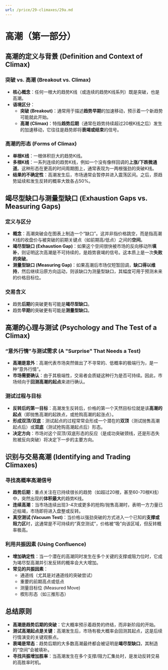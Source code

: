 ```yaml
---
url: /price/29-climaxes/29a.md
---
```

# 高潮（第一部分）

## 高潮的定义与背景 (Definition and Context of Climax)

### 突破 vs. 高潮 (Breakout vs. Climax)

* **核心概念**：任何一根大的趋势K线（或连续的趋势K线系列）既是突破，也是高潮。
* **语境区分**：
  * **突破 (Breakout)**：通常用于描述**趋势早期**的加速移动，预示着一个新趋势可能就此开始。
  * **高潮 (Climax)**：特指**趋势后期**（通常在趋势持续超过20根K线之后）发生的加速移动，它往往是趋势即将**衰竭或结束**的信号。

### 高潮的形态 (Forms of Climax)

* **单根K线**：一根体积巨大的趋势K线。
* **多根K线**：一系列连续的趋势K线，例如一个没有像样回调的**上涨/下跌微通道**。这种形态在更高的时间周期图上，通常表现为一两根强劲的突破K线。
* **结果的不确定性**：高潮发生后，市场通常会暂停并进入震荡区间。之后，原趋势延续和发生反转的概率大致各占50%。

## 竭尽型缺口与测量型缺口 (Exhaustion Gaps vs. Measuring Gaps)

### 定义与区分

* **概念**：高潮突破会在图表上制造一个“缺口”。这并非指价格跳空，而是指高潮K线的收盘价与被突破的前期关键点（如前期高/低点）之间的**空间**。
* **竭尽型缺口 (Exhaustion Gap)**：如果这个空间很快被市场的反向移动所**填补**，则证明这次高潮是不可持续的，是趋势衰竭的信号。这本质上是一次**失败的突破**。
* **测量型缺口 (Measuring Gap)**：如果高潮后市场仅短暂回调，**缺口得以维持**，然后继续沿原方向运动，则该缺口为测量型缺口，其幅度可用于预测未来的价格目标位。

### 交易含义

* 趋势**后期**的突破更有可能是**竭尽型缺口**。
* 趋势**早期**的突破更有可能是**测量型缺口**。

## 高潮的心理与测试 (Psychology and The Test of a Climax)

### “意外行情”与测试需求 (A "Surprise" That Needs a Test)

* **高潮是意外**：高潮代表市场突然做出了不寻常的、低概率的极端行为，是一种“意外行情”。
* **市场需要确认**：由于其极端性，交易者会质疑这种行为是否可持续。因此，市场倾向于**回测高潮的起点**来进行确认。

### 测试过程与目标

* **反转后的第一目标**：高潮发生反转后，价格的第一个天然目标位就是该**高潮的起点**（即抛售高潮的起跌点，或抢购高潮的起涨点）。
* **形成双顶/双底**：测试起点的过程常常会形成一个潜在的**双顶**（测试抛售高潮起点后）或**双底**（测试抢购高潮起点后）形态。
* **决定方向**：市场对这个双顶/双底形态的反应（是成功突破颈线，还是形态失败被反向突破）将决定下一步的主要方向。

## 识别与交易高潮 (Identifying and Trading Climaxes)

### 寻找高概率高潮信号

* **趋势后期**：重点关注在已持续很长的趋势（如超过20根，甚至60-70根K线）中，突然出现的**体积最大**的趋势K线。
* **连续高潮**：当市场连续出现3-4次或更多的抢购/抛售高潮时，表明一方力量已近枯竭，市场即将进入盘整或反转。
* **真空测试 (Vacuum Test)**：当价格以强劲突破的方式进入一个已知的**支撑或阻力区**时，这通常是不可持续的“真空测试”，价格被“吸”向该区域，但反转概率极高。

### 利用共振因素 (Using Confluence)

* **增加确定性**：当一个潜在的高潮同时发生在多个关键的支撑或阻力位时，它成为竭尽型高潮并引发反转的概率会大大增加。
* **常见的共振因素**：
  * 通道线（尤其是对通道线的突破尝试）
  * 重要的前期高点或低点
  * 测量目标位 (Measured Move)
  * 楔形形态（如三推形态）

## 总结原则

* **高潮是趋势后期的突破**：它大概率预示着趋势的终结，而非新阶段的开始。
* **测试高潮起点是关键**：高潮发生后，市场有极大概率会回测其起点，这是后续行情演变的关键观察点。
* **衰竭是常态**：趋势后期的大多数高潮最终都会被证明是**竭尽型缺口**，其制造的“空间”会被填补。
* **寻找共振增加胜率**：当高潮发生在多个支撑/阻力汇集处时，是发动反转交易的高胜率时机。
